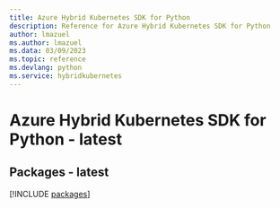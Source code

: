 ```yaml
---
title: Azure Hybrid Kubernetes SDK for Python
description: Reference for Azure Hybrid Kubernetes SDK for Python
author: lmazuel
ms.author: lmazuel
ms.data: 03/09/2023
ms.topic: reference
ms.devlang: python
ms.service: hybridkubernetes
---
```

# Azure Hybrid Kubernetes SDK for Python - latest
## Packages - latest
[!INCLUDE [packages](hybrid-kubernetes-index.md)]